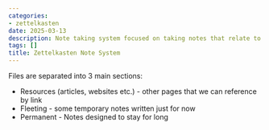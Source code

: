 ```yaml
---
categories:
- zettelkasten
date: 2025-03-13
description: Note taking system focused on taking notes that relate to each other
tags: []
title: Zettelkasten Note System
---
```


Files are separated into 3 main sections:

- Resources (articles, websites etc.) - other pages that we can reference by link
- Fleeting - some temporary notes written just for now
- Permanent - Notes designed to stay for long